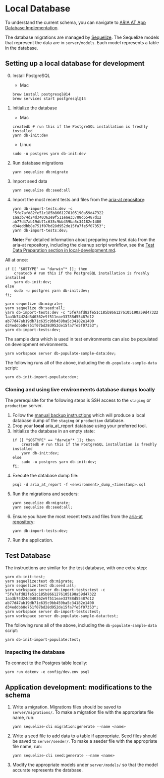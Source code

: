 # Local Database

To understand the current schema, you can navigate to [ARIA AT App Database Implementation](https://github.com/w3c/aria-at-app/wiki/ARIA-AT-App-Database-Implementation).

The database migrations are managed by [Sequelize](https://sequelize.org/). The Sequelize models that represent the data are in `server/models`. Each model represents a table in the database.

## Setting up a local database for development

0. Install PostgreSQL

   - Mac

   ```
   brew install postgresql@14
   brew services start postgresql@14
   ```

1. Initialize the database
   - Mac
   ```
   createdb # run this if the PostgreSQL installation is freshly installed
   yarn db-init:dev
   ```
   - Linux
   ```
   sudo -u postgres yarn db-init:dev
   ```
2. Run database migrations
   ```
   yarn sequelize db:migrate
   ```
3. Import seed data
   ```
   yarn sequelize db:seed:all
   ```
4. Import the most recent tests and files from the [aria-at repository](https://github.com/w3c/aria-at):

   ```
   yarn db-import-tests:dev -c "5fe7afd82fe51c185b8661276105190a59d47322 1aa3b74d24d340362e9f511eae33788d55487d12 ab77d47ab19db71c635c9bb459ba5c34182e1400 d34eddbb8e751f07bd28d952de15fa7fe5f07353";
   yarn db-import-tests:dev;
   ```

   **Note:** For detailed information about preparing new test data from the aria-at repository, including the cleanup script workflow, see the [Test Data Preparation section in local-development.md](local-development.md#test-data-preparation).

All at once:

```
if [[ "$OSTYPE" == "darwin"* ]]; then
    createdb # run this if the PostgreSQL installation is freshly installed
    yarn db-init:dev;
else
    sudo -u postgres yarn db-init:dev;
fi;

yarn sequelize db:migrate;
yarn sequelize db:seed:all;
yarn db-import-tests:dev -c "5fe7afd82fe51c185b8661276105190a59d47322 1aa3b74d24d340362e9f511eae33788d55487d12 ab77d47ab19db71c635c9bb459ba5c34182e1400 d34eddbb8e751f07bd28d952de15fa7fe5f07353";
yarn db-import-tests:dev;
```

The sample data which is used in test environments can also be populated on development environments.

```
yarn workspace server db-populate-sample-data:dev;
```

The following runs all of the above, including the `db-populate-sample-data` script:

```
yarn db-init-import-populate:dev;
```

### Cloning and using live environments database dumps locally

The prerequisite for the following steps is SSH access to the `staging` or `production` server.

1. Follow the [manual backup instructions](../deploy/README.md#manual-db-backup) which will produce a local database dump of the `staging` or `production` database.
2. Drop your **local** aria_at_report database using your preferred tool.
3. Initialize the database in an empty state:
   ```
   if [[ "$OSTYPE" == "darwin"* ]]; then
       createdb # run this if the PostgreSQL installation is freshly installed
       yarn db-init:dev;
   else
       sudo -u postgres yarn db-init:dev;
   fi;
   ```
4. Execute the database dump file:
   ```
   psql -d aria_at_report -f <environment>_dump_<timestamp>.sql
   ```
5. Run the migrations and seeders:
   ```
   yarn sequelize db:migrate;
   yarn sequelize db:seed:all;
   ```
6. Ensure you have the most recent tests and files from the [aria-at repository](https://github.com/w3c/aria-at):
   ```
   yarn db-import-tests:dev;
   ```
7. Run the application.

## Test Database

The instructions are similar for the test database, with one extra step:

```
yarn db-init:test;
yarn sequelize:test db:migrate;
yarn sequelize:test db:seed:all;
yarn workspace server db-import-tests:test -c "5fe7afd82fe51c185b8661276105190a59d47322 1aa3b74d24d340362e9f511eae33788d55487d12 ab77d47ab19db71c635c9bb459ba5c34182e1400 d34eddbb8e751f07bd28d952de15fa7fe5f07353";
yarn workspace server db-import-tests:test;
yarn workspace server db-populate-sample-data:test;
```

The following runs all of the above, including the `db-populate-sample-data` script:

```
yarn db-init-import-populate:test;
```

### Inspecting the database

To connect to the Postgres table locally:

```
yarn run dotenv -e config/dev.env psql
```

## Application development: modifications to the schema

1. Write a migration. Migrations files should be saved to `server/migrations/`. To make a migration file with the appropriate file name, run:
   ```
   yarn sequelize-cli migration:generate --name <name>
   ```
2. Write a seed file to add data to a table if appropriate. Seed files should be saved to `server/seeder/`. To make a seeder file with the appropriate file name, run:
   ```
   yarn sequelize-cli seed:generate --name <name>
   ```
3. Modify the appropriate models under `server/models/` so that the model accurate represents the database.
